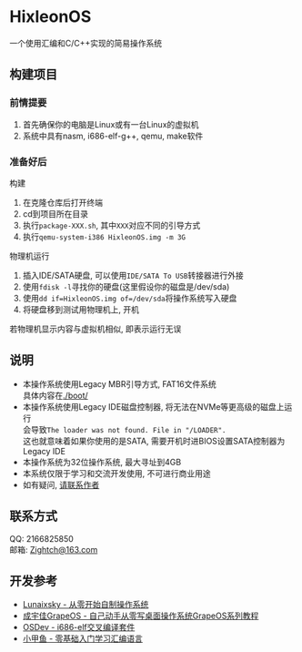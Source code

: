 # HixleonOS
一个使用汇编和C/C++实现的简易操作系统  

## 构建项目
### 前情提要
1. 首先确保你的电脑是Linux或有一台Linux的虚拟机
2. 系统中具有nasm, i686-elf-g++, qemu, make软件

### 准备好后
构建
1. 在克隆仓库后打开终端
2. cd到项目所在目录
3. 执行`package-XXX.sh`, 其中`XXX`对应不同的引导方式
4. 执行`qemu-system-i386 HixleonOS.img -m 3G`

物理机运行
1. 插入IDE/SATA硬盘, 可以使用`IDE/SATA To USB`转接器进行外接
2. 使用`fdisk -l`寻找你的硬盘(这里假设你的磁盘是/dev/sda)
3. 使用`dd if=HixleonOS.img of=/dev/sda`将操作系统写入硬盘
4. 将硬盘移到测试用物理机上, 开机

若物理机显示内容与虚拟机相似, 即表示运行无误

## 说明
* 本操作系统使用Legacy MBR引导方式, FAT16文件系统  
  具体内容在[./boot/](./boot/)
* 本操作系统使用Legacy IDE磁盘控制器, 将无法在NVMe等更高级的磁盘上运行  
  会导致`The loader was not found. File in "/LOADER".`  
  这也就意味着如果你使用的是SATA, 需要开机时进BIOS设置SATA控制器为Legacy IDE
* 本操作系统为32位操作系统, 最大寻址到4GB
* 本系统仅限于学习和交流开发使用, 不可进行商业用途  
* 如有疑问, [请联系作者](#联系方式)

## 联系方式
QQ: 2166825850  
邮箱: Zightch@163.com

## 开发参考
* [Lunaixsky - 从零开始自制操作系统](https://www.bilibili.com/video/BV1zv4y1g7J3/)
* [成宇佳GrapeOS - 自己动手从零写桌面操作系统GrapeOS系列教程](https://www.bilibili.com/video/BV1nv4y1b7Nj/)
* [OSDev - i686-elf交叉编译套件](https://wiki.osdev.org/GCC_Cross-Compiler)
* [小甲鱼 - 零基础入门学习汇编语言](https://www.bilibili.com/video/BV1Rs411c7HG/)
